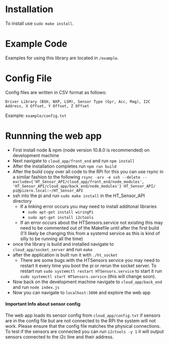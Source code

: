 # Installation
To install use ``` sudo make install ```.

# Example Code
Examples for using this library are located in ```/example```.

# Config File
Config files are written in CSV format as follows:

```Driver Library (BSH, NXP, LSM), Sensor Type (Gyr, Acc, Mag), I2C Address, X Offset, Y Offset, Z Offset```

Example: ```example/config.txt```

# Runnning the web app
* First install node & npm (node version 10.8.0 is recommended) on development machine
* Next navigate to ```cloud_app/front_end``` and run ```npm install```
* After the installation completes run ```npm run build```
* After the build copy over all code to the RPi for this you can use rsync in a similar fashion to the following
```rsync -arv -e ssh --delete --exclude={'HT_Sensor_API/cloud_app/front_end/node_modules', 'HT_Sensor_API/cloud_app/back_end/node_modules'} HT_Sensor_API/ pi@pizero.local:~/HT_Sensor_API```
* ssh into the pi and run ```sudo make install``` in the HT_Sensor_API directory
  * If a linking error occurs you may need to install additonal libraries
    * ```sudo apt-get install wiringPi```
    * ```sudo apt-get install i2ctools```
  * If an error occurs about the HTSensors.service not existing this may need to be commented out of the Makefile until after the first build (I'll likely be changing this from a systemd service as this is kind of silly to be running all the time)
* once the library is build and installed navigate to ```cloud_app/socket_server``` and run ```make```
* after the application is built run it with ```./ht_socket```
  * There are some bugs with the HTSensors service you may need to restart it every time you boot the pi or rerun the socket server. To restart run ```sudo systemctl restart HTSensors.service``` to start it run ```sudo systemctl start HTSensors.service``` (this will change soon).
* Now back on the development machine navigate to ```cloud_app/back_end``` and run ```node index.js```
* Now you can navigate to ```localhost:3000``` and explore the web app

#### Important Info about sensor config
The web app loads its sensor config from ```cloud_app/config.txt``` if sensors are in the config file but are not connected to the RPi the system will not work. Please ensure that the config file matches the physical connections. To test if the sensors are connected you can run ```i2ctools -y 1``` it will output sensors connected to the i2c line and their address. 